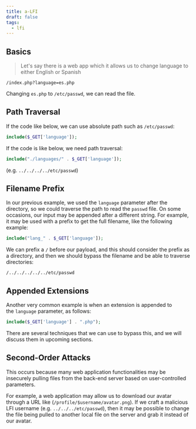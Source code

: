 ```yaml
---
title: a-LFI
draft: false
tags:
  - lfi
---
```

## Basics

> Let's say there is a web app which it allows us to change language to either English or Spanish

```
/index.php?language=es.php
```

Changing `es.php` to `/etc/passwd`, we can read the file.

## Path Traversal

If the code like below, we can use absolute path such as `/etc/passwd`:

```php
include($_GET['language']);
```

If the code is like below, we need path traversal:

```php
include("./languages/" . $_GET['language']);
```

(e.g. `../../../../etc/passwd`)

## Filename Prefix

In our previous example, we used the `language` parameter after the directory, so we could traverse the path to read the `passwd` file. On some occasions, our input may be appended after a different string. For example, it may be used with a prefix to get the full filename, like the following example:

```php
include("lang_" . $_GET['language']);
```

We can prefix a `/` before our payload, and this should consider the prefix as a directory, and then we should bypass the filename and be able to traverse directories:

`/../../../../../etc/passwd`

## Appended Extensions

Another very common example is when an extension is appended to the `language` parameter, as follows:

```php
include($_GET['language'] . ".php");
```

There are several techniques that we can use to bypass this, and we will discuss them in upcoming sections.

## Second-Order Attacks

This occurs because many web application functionalities may be insecurely pulling files from the back-end server based on user-controlled parameters.

For example, a web application may allow us to download our avatar through a URL like (`/profile/$username/avatar.png`). If we craft a malicious LFI username (e.g. `../../../etc/passwd`), then it may be possible to change the file being pulled to another local file on the server and grab it instead of our avatar.

